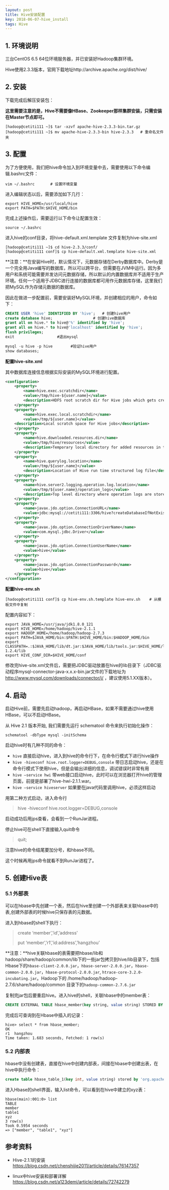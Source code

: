 ```yaml
---
layout: post
title: Hive安装配置
key: 2018-06-07-hive_install
tags: Hive
---
```


## 1. 环境说明

三台CentOS 6.5 64位环境服务器，并已安装好Hadoop集群环境。

Hive使用2.3.3版本，官网下载地址http://archive.apache.org/dist/hive/

## 2. 安装

下载完成后解压安装包：

**这里需要注意的是，Hive不需要像HBase、Zookeeper那样集群安装，只需安装在Master节点即可。**

```shell
[hadoop@cetiti111 ~]$ tar -xzvf apache-hive-2.3.3-bin.tar.gz
[hadoop@cetiti111 ~]$ mv apache-hive-2.3.3-bin hive-2.3.3	# 重命名文件夹
```

## 3. 配置

为了方便使用，我们把hive命令加入到环境变量中去，需要使用以下命令编辑.bashrc文件：

```shell
vim ~/.bashrc       # 设置环境变量
```

进入编辑状态以后，需要添加如下几行：

```shell
export HIVE_HOME=/usr/local/hive
export PATH=$PATH:$HIVE_HOME/bin
```

完成上述操作后，需要运行以下命令让配置生效：

```shell
source ~/.bashrc
```

进入hive的conf目录，将hive-default.xml.template 文件复制为hive-site.xml

```shell
[hadoop@cetiti111 ~]$ cd hive-2.3.3/conf/
[hadoop@cetiti111 conf]$ cp hive-default.xml.template hive-site.xml
```

**注意：**在安装Hive时，默认情况下，元数据存储在Derby数据库中。Derby是一个完全用Java编写的数据库，所以可以跨平台，但需要在JVM中运行。因为多用户和系统可能需要并发访问元数据存储，所以默认的内置数据库并不适用于生产环境。任何一个适用于JDBC进行连接的数据库都可用作元数据库存储，这里我们把MySQL作为存储元数据的数据库。 

因此在做进一步配置前，需要安装好MySQL环境，并创建相应的用户，命令如下：

```sql
CREATE USER 'hive' IDENTIFIED BY 'hive';   # 创建hive用户
create database hive;                  # 创建hive数据库
grant all on hive.* to hive@'%' identified by 'hive';
grant all on hive.* to hive@'localhost' identified by 'hive'; 
flush privileges;
exit                   #退出mysql
    
mysql -u hive -p hive        #验证hive用户
show databases;    
```

**配置hive-site.xml**

其中数据库连接信息根据实际安装的MySQL环境进行配置。

```xml
<configuration>
    <property>
        <name>hive.exec.scratchdir</name>
        <value>/tmp/hive-${user.name}</value>
        <description>HDFS root scratch dir for Hive jobs which gets created with write all (733) permission. For each connecting user, an HDFS scratch dir: ${hive.exec.scratchdir}/&lt;username&gt; is created, with ${hive.scratch.dir.permission}.</description>
    </property>
    <property>
        <name>hive.exec.local.scratchdir</name>
        <value>/tmp/${user.name}</value>
    <description>Local scratch space for Hive jobs</description>
    </property>
    <property>
        <name>hive.downloaded.resources.dir</name>
        <value>/tmp/hive/resources</value>
        <description>Temporary local directory for added resources in the remote file system.</description>
    </property>
    <property>
        <name>hive.querylog.location</name>
        <value>/tmp/${user.name}</value>
        <description>Location of Hive run time structured log file</description>
    </property>
    <property>
        <name>hive.server2.logging.operation.log.location</name>
        <value>/tmp/${user.name}/operation_logs</value>
        <description>Top level directory where operation logs are stored if logging functionality is enabled</description>
    </property>
    <property>
        <name>javax.jdo.option.ConnectionURL</name>
        <value>jdbc:mysql://cetiti111:3306/hive?createDatabaseIfNotExist=true</value>
    </property>
    <property>
        <name>javax.jdo.option.ConnectionDriverName</name>
        <value>com.mysql.jdbc.Driver</value>
    </property>
    <property>
        <name>javax.jdo.option.ConnectionUserName</name>
        <value>hive</value>
    </property>
    <property>
        <name>javax.jdo.option.ConnectionPassword</name>
        <value>hive</value>
    </property>
</configuration>
```

**配置hive-env.sh**

```shell
[hadoop@cetiti111 conf]$ cp hive-env.sh.template hive-env.sh	# 从模板文件中复制
```

配置内容如下：

```shell
export JAVA_HOME=/usr/java/jdk1.8.0_121
export HIVE_HOME=/home/hadoop/hive-2.1.1
export HADOOP_HOME=/home/hadoop/hadoop-2.7.3
export PATH=$JAVA_HOME/bin:$PATH:$HIVE_HOME/bin:$HADOOP_HOME/bin
export CLASSPATH=.:$JAVA_HOME/lib/dt.jar:$JAVA_HOME/lib/tools.jar:$HIVE_HOME/lib:/home/hadoop/hbase-1.2.4/lib
export HIVE_CONF_DIR=$HIVE_HOME/conf
```

修改完hive-site.xml文件后，需要把JDBC驱动放置在hive的lib目录下（JDBC驱动程序mysql-connector-java-x.x.x-bin.jar文件的下载地址为<http://www.mysql.com/downloads/connector/j/> ，建议使用5.1.XX版本）。

## 4. 启动

启动Hive前，需要先启动hadoop，再启动HBase，如果不需要通过hive使用HBase，可以不启动HBase。

从 Hive 2.1 版本开始, 我们需要先运行 schematool 命令来执行初始化操作：

```shell
schematool -dbType mysql -initSchema
```

启动hive时有几种不同的命令：

- `hive`  直接启动hive，进入到hive的命令行下，在命令行模式下进行hive操作
- `hive -hiveconf hive.root.logger=DEBUG,console`  带日志启动hive，还是在命令行模式下使用hive，但是会输出详细的信息，调试错误时非常有用
- `hive –service hwi`  带web接口启动hive，此时可以在浏览器打开hive的管理页面，前提是部署了hive-hwi-2.1.1.war。
- `hive –service hiveserver`  如果要在java代码里调用hive，必须这样启动

用第二种方式启动，进入命令行

> hive -hiveconf hive.root.logger=DEBUG,console

启动成功后用jps查看，会看到一个RunJar进程。

停止hive可在shell下直接输入quit命令

> quit;

注意hive的命令结尾要加分号，和hbase不同。

这个时候再用jps命令就看不到RunJar进程了。

## 5. 创建Hive表

### 5.1 外部表

可以在hbase中先创建一个表，然后在hive里创建一个外部表来关联hbase中的表,创建外部表的时候hive只保存表的元数据。

进入到hbase的shell下执行：

> create ‘member’,’id’,’address’
>
> put ‘member’,’r1’,’id:address’,’hangzhou’

**注意：**hive关联hbase的表需要把hbase/lib和hadoop/share/hadoop/common/lib下的一些jar包拷贝到hive/lib目录下，包括Hbase下的`hbase-client-2.0.0.jar`，`hbase-server-2.0.0.jar`，`hbase-common-2.0.0.jar`，`hbase-protocol-2.0.0.jar`, `htrace-core-3.2.0-incubating.jar`。Hadoop下的 /home/hadoop/hadoop-2.7.6/share/hadoop/common 目录下的`hadoop-common-2.7.6.jar`

复制完jar包后要重启hive。进入hive的shell，关联hbase中的member表：

```sql
CREATE EXTERNAL TABLE hbase_member(key string, value string) STORED BY 'org.apache.hadoop.hive.hbase.HBaseStorageHandler' WITH SERDEPROPERTIES("hbase.columns.mapping"="id:address") TBLPROPERTIES("hbase.table.name"="member");
```

完成后可查询到在Hbase中插入的记录：

```shell
hive> select * from hbase_member;
OK
r1	hangzhou
Time taken: 1.683 seconds, Fetched: 1 row(s)
```

### 5.2 内部表

hbase中没有创建表，直接在hive中创建内部表，间接在hbase中创建出表，在hive中执行命令：

```sql
create table hbase_table_1(key int, value string) stored by 'org.apache.hadoop.hive.hbase.HBaseStorageHandler' with serdeproperties("hbase.columns.mapping"=":key,cf1:val") tblproperties("hbase.table.name"="xyz");
```

进入Hbase的shell界面，输入list命令，可以看到在hive中建立的xyz表：

```shell
hbase(main):001:0> list
TABLE                                                                                                        
member                                                                                                    
table1                                                                                                        
xyz                                                                                                           
3 row(s)
Took 0.5954 seconds                                                                                      
=> ["member", "table1", "xyz"]
```

## 参考资料

- Hive-2.1.1的安装 https://blog.csdn.net/chenshijie2011/article/details/76147357

- linux中hive安装和部署详解 https://blog.csdn.net/a123demi/article/details/72742279

